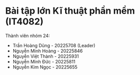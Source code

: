 # Bài tập lớn Kĩ thuật phần mềm (IT4082)
Thành viên nhóm 24:
* Trần Hoàng Dũng - 20225708 (Leader)
* Nguyễn Minh Hoàng - 20225846
* Nguyễn Việt Thành - 20225931
* Nguyễn Minh Đức - 20225811
* Nguyễn Kim Ngọc - 20225655
